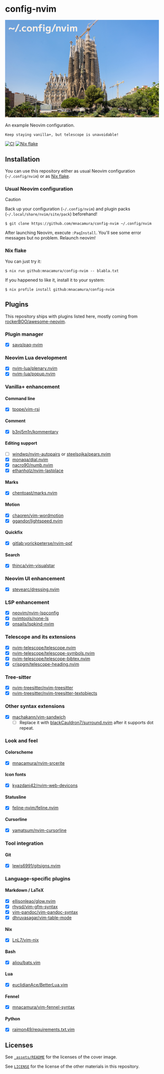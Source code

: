 # config-nvim

![~/.config/nvim](_assets/sagrada_falimia.jpg)

An example Neovim configuration.

    Keep staying vanilla+, but telescope is unavoidable!

[![CI][ci badge]][ci status]
[![Nix flake][nix badge]][nix status]

## Installation

You can use this repository either as usual Neovim configuration
(`~/.config/nvim`) or as [Nix flake][0].

### Usual Neovim configuration

> [!CAUTION]
> Back up your configuration (`~/.config/nvim`) and
> plugin packs (`~/.local/share/nvim/site/pack`) beforehand!

```console
$ git clone https://github.com/mnacamura/config-nvim ~/.config/nvim
```

After launching Neovim, execute `:PaqInstall`.
You'll see some error messages but no problem. Relaunch neovim!

### Nix flake

You can just try it:

```console
$ nix run github:mnacamura/config-nvim -- blabla.txt
```

If you happened to like it, install it to your system:

```console
$ nix profile install github:mnacamura/config-nvim
```

## Plugins

This repository ships with plugins listed here,
mostly coming from [rockerBOO/awesome-neovim][1].

### Plugin manager

- [x] [savq/paq-nvim][2]

### Neovim Lua development

- [x] [nvim-lua/plenary.nvim][19]
- [x] [nvim-lua/popup.nvim][20]

### Vanilla+ enhancement

#### Command line

- [x] [tpope/vim-rsi][38]

#### Comment

- [x] [b3nj5m1n/kommentary][27]

#### Editing support

- [ ] [windwp/nvim-autopairs][32] or [steelsojka/pears.nvim][33]
- [x] [monaqa/dial.nvim][34]
- [x] [nacro90/numb.nvim][36]
- [x] [ethanholz/nvim-lastplace][37]

#### Marks

- [x] [chentoast/marks.nvim][13]

#### Motion

- [x] [chaoren/vim-wordmotion][29]
- [x] [ggandor/lightspeed.nvim][30]

#### Quickfix

- [x] [gitlab:yorickpeterse/nvim-pqf][28]

#### Search

- [x] [thinca/vim-visualstar][31]

### Neovim UI enhancement

- [x] [stevearc/dressing.nvim][54]

### LSP enhancement

- [x] [neovim/nvim-lspconfig][3]
- [x] [nvimtools/none-ls][6]
- [x] [onsails/lspkind-nvim][5]

### Telescope and its extensions

- [x] [nvim-telescope/telescope.nvim][14]
- [x] [nvim-telescope/telescope-symbols.nvim][15]
- [x] [nvim-telescope/telescope-bibtex.nvim][45]
- [x] [crispgm/telescope-heading.nvim][44]

### Tree-sitter

- [x] [nvim-treesitter/nvim-treesitter][8]
- [x] [nvim-treesitter/nvim-treesitter-textobjects][9]

### Other syntax extensions

- [x] [machakann/vim-sandwich][10]
    + [ ] Replace it with [blackCauldron7/surround.nvim][51]
          after it supports dot repeat.

### Look and feel

#### Colorscheme

- [x] [mnacamura/nvim-srcerite][52]

#### Icon fonts

- [x] [kyazdani42/nvim-web-devicons][18]

#### Statusline

- [x] [feline-nvim/feline.nvim][22]

#### Cursorline

- [x] [yamatsum/nvim-cursorline][23]

### Tool integration

#### Git

- [x] [lewis6991/gitsigns.nvim][24]

### Language-specific plugins

#### Markdown / LaTeX

- [x] [ellisonleao/glow.nvim][40]
- [x] [rhysd/vim-gfm-syntax][41]
- [x] [vim-pandoc/vim-pandoc-syntax][42]
- [x] [dhruvasagar/vim-table-mode][43]

#### Nix

- [x] [LnL7/vim-nix][46]

#### Bash

- [x] [aliou/bats.vim][47]

#### Lua

- [x] [euclidianAce/BetterLua.vim][49]

#### Fennel

- [x] [mnacamura/vim-fennel-syntax][50]

#### Python

- [x] [raimon49/requirements.txt.vim][53]

## Licenses

See [`_assets/README`](_assets/README) for the licenses of the cover image.

See [`LICENSE`](LICENSE) for the license of the other materials in this
repository.


[0]: https://nixos.wiki/wiki/Flakes
[1]: https://github.com/rockerBOO/awesome-neovim
[2]: https://github.com/savq/paq-nvim
[3]: https://github.com/neovim/nvim-lspconfig
[5]: https://github.com/onsails/lspkind-nvim
[6]: https://github.com/nvimtools/none-ls.nvim
[8]: https://github.com/nvim-treesitter/nvim-treesitter
[9]: https://github.com/nvim-treesitter/nvim-treesitter-textobjects
[10]: https://github.com/machakann/vim-sandwich
[13]: https://github.com/chentoast/marks.nvim
[14]: https://github.com/nvim-telescope/telescope.nvim
[15]: https://github.com/nvim-telescope/telescope-symbols.nvim
[16]: https://github.com/Iron-E/nvim-highlite
[17]: https://github.com/srcery-colors/srcery-vim
[18]: https://github.com/kyazdani42/nvim-web-devicons
[19]: https://github.com/nvim-lua/plenary.nvim
[20]: https://github.com/nvim-lua/popup.nvim
[22]: https://github.com/feline-nvim/feline.nvim
[23]: https://github.com/yamatsum/nvim-cursorline
[24]: https://github.com/lewis6991/gitsigns.nvim
[27]: https://github.com/b3nj5m1n/kommentary
[28]: https://gitlab.com/yorickpeterse/nvim-pqf
[29]: https://github.com/chaoren/vim-wordmotion
[30]: https://github.com/ggandor/lightspeed.nvim
[31]: https://github.com/thinca/vim-visualstar
[32]: https://github.com/windwp/nvim-autopairs
[33]: https://github.com/steelsojka/pears.nvim
[34]: https://github.com/monaqa/dial.nvim
[36]: https://github.com/nacro90/numb.nvim
[37]: https://github.com/ethanholz/nvim-lastplace
[38]: https://github.com/tpope/vim-rsi
[40]: https://github.com/ellisonleao/glow.nvim
[41]: https://github.com/rhysd/vim-gfm-syntax
[42]: https://github.com/vim-pandoc/vim-pandoc-syntax
[43]: https://github.com/dhruvasagar/vim-table-mode
[44]: https://github.com/crispgm/telescope-heading.nvim
[45]: https://github.com/nvim-telescope/telescope-bibtex.nvim
[46]: https://github.com/LnL7/vim-nix
[47]: https://github.com/aliou/bats.vim
[49]: https://github.com/euclidianAce/BetterLua.vim
[50]: https://github.com/mnacamura/vim-fennel-syntax
[51]: https://github.com/blackCauldron7/surround.nvim
[52]: https://github.com/mnacamura/nvim-srcerite
[53]: https://github.com/raimon49/requirements.txt.vim
[54]: https://github.com/stevearc/dressing.nvim

[ci badge]: https://github.com/mnacamura/config-nvim/actions/workflows/ci.yml/badge.svg
[ci status]: https://github.com/mnacamura/config-nvim/actions/workflows/ci.yml
[nix badge]: https://github.com/mnacamura/config-nvim/actions/workflows/nix.yml/badge.svg
[nix status]: https://github.com/mnacamura/config-nvim/actions/workflows/nix.yml

<!-- vim: set ft=markdown.gfm tw=80: -->

